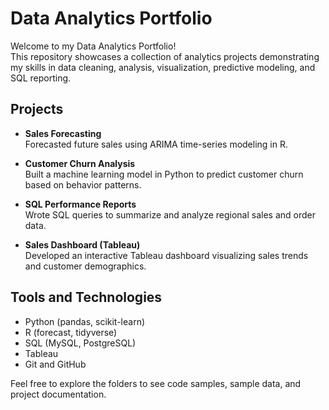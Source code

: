 # Data Analytics Portfolio

Welcome to my Data Analytics Portfolio!  
This repository showcases a collection of analytics projects demonstrating my skills in data cleaning, analysis, visualization, predictive modeling, and SQL reporting.

## Projects

- **Sales Forecasting**  
  Forecasted future sales using ARIMA time-series modeling in R.

- **Customer Churn Analysis**  
  Built a machine learning model in Python to predict customer churn based on behavior patterns.

- **SQL Performance Reports**  
  Wrote SQL queries to summarize and analyze regional sales and order data.

- **Sales Dashboard (Tableau)**  
  Developed an interactive Tableau dashboard visualizing sales trends and customer demographics.

## Tools and Technologies
- Python (pandas, scikit-learn)
- R (forecast, tidyverse)
- SQL (MySQL, PostgreSQL)
- Tableau
- Git and GitHub

Feel free to explore the folders to see code samples, sample data, and project documentation.